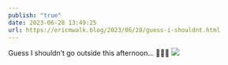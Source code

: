 ```yaml
---
publish: "true"
date: 2023-06-28 13:49:25
url: https://ericmwalk.blog/2023/06/28/guess-i-shouldnt.html
---
```


Guess I shouldn’t go outside this afternoon… 😬😳🔥
![](https://ericmwalk.blog/uploads/2023/055db649e2.jpg)